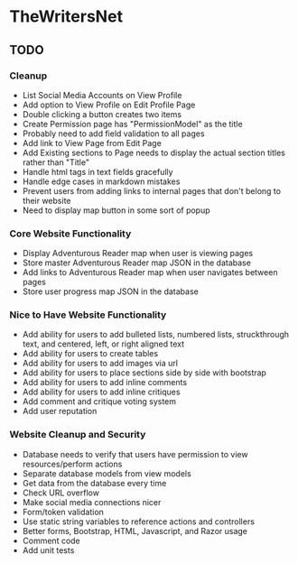 # TheWritersNet

## TODO

### Cleanup
* List Social Media Accounts on View Profile
* Add option to View Profile on Edit Profile Page
* Double clicking a button creates two items
* Create Permission page has "PermissionModel" as the title
* Probably need to add field validation to all pages
* Add link to View Page from Edit Page
* Add Existing sections to Page needs to display the actual section titles rather than "Title"
* Handle html tags in text fields gracefully
* Handle edge cases in markdown mistakes
* Prevent users from adding links to internal pages that don't belong to their website
* Need to display map button in some sort of popup

### Core Website Functionality
* Display Adventurous Reader map when user is viewing pages
* Store master Adventurous Reader map JSON in the database
* Add links to Adventurous Reader map when user navigates between pages
* Store user progress map JSON in the database

### Nice to Have Website Functionality
* Add ability for users to add bulleted lists, numbered lists, struckthrough text, and centered, left, or right aligned text
* Add ability for users to create tables
* Add ability for users to add images via url
* Add ability for users to place sections side by side with bootstrap
* Add ability for users to add inline comments
* Add ability for users to add inline critiques
* Add comment and critique voting system
* Add user reputation

### Website Cleanup and Security
* Database needs to verify that users have permission to view resources/perform actions
* Separate database models from view models
* Get data from the database every time
* Check URL overflow
* Make social media connections nicer
* Form/token validation
* Use static string variables to reference actions and controllers
* Better forms, Bootstrap, HTML, Javascript, and Razor usage
* Comment code
* Add unit tests